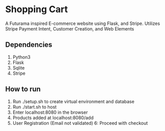 # Shopping Cart  
A Futurama inspired E-commerce website using Flask, and Stripe. 
Utilizes Stripe Payment Intent, Customer Creation, and Web Elements
  
## Dependencies ##
1. Python3
2. Flask
3. Sqlite
4. Stripe

## How to run ##
1. Run ./setup.sh to create virtual environment and database
2. Run ./start.sh to host
3. Enter localhost:8080 in the browser
4. Products added at localhost:8080/add
5. User Registration (Email not validated)
6: Proceed with checkout

